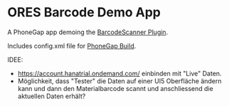 ORES Barcode Demo App
===========

A PhoneGap app demoing the [BarcodeScanner Plugin](http://github.com/wildabeast/BarcodeScanner).

Includes config.xml file for [PhoneGap Build](https://build.phonegap.com).

IDEE:
- https://account.hanatrial.ondemand.com/ einbinden mit "Live" Daten.
- Möglichkeit, dass "Tester" die Daten auf einer UI5 Oberfläche ändern kann und dann den Materialbarcode scannt und anschliessend die aktuellen Daten erhält?